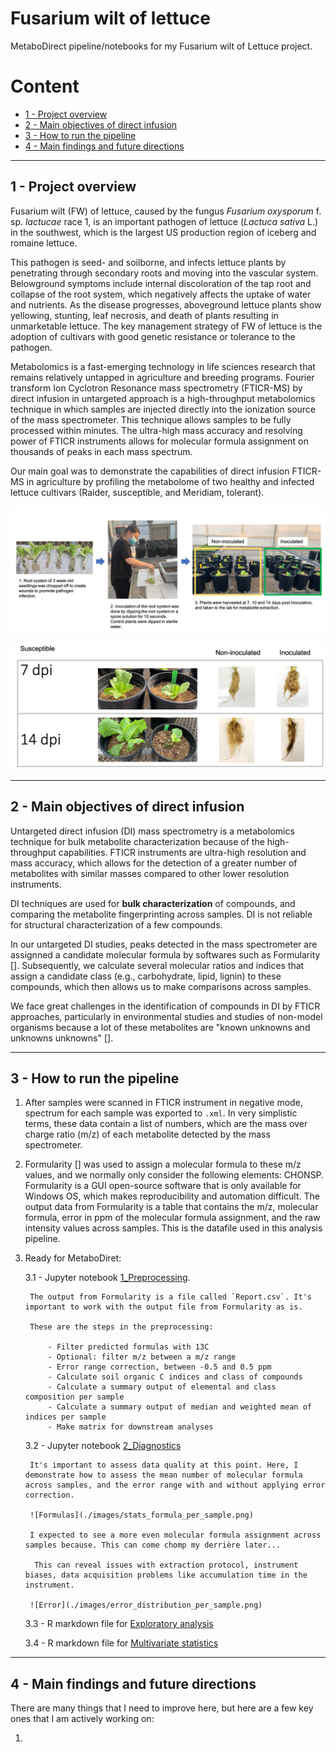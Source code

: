 # Fusarium wilt of lettuce

MetaboDirect pipeline/notebooks for my Fusarium wilt of Lettuce project.

# Content

- [1 - Project overview](#1---project-overview)
- [2 - Main objectives of direct infusion](#2---main-objectives-of-direct-infusion)
- [3 - How to run the pipeline](#3---how-to-run-the-pipeline)
- [4 - Main findings and future directions](#4---main-findings-and-future-directions)

---
## 1 - Project overview

Fusarium wilt (FW) of lettuce, caused by the fungus *Fusarium oxysporum* f. sp. *lactucae* race 1, is an important pathogen of lettuce (*Lactuca sativa* L.) in the southwest, which is the largest US production region of iceberg and romaine lettuce.

This pathogen is seed- and soilborne, and infects lettuce plants by penetrating through secondary roots and moving into the vascular system. Belowground symptoms include internal discoloration of the tap root and collapse of the root system, which negatively affects the uptake of water and nutrients. As the disease progresses, aboveground lettuce plants show yellowing, stunting, leaf necrosis, and death of plants resulting in unmarketable lettuce. The key management strategy of FW of lettuce is the adoption of cultivars with good genetic resistance or tolerance to the pathogen.


Metabolomics is a fast-emerging technology in life sciences research that remains relatively untapped in agriculture and breeding programs. Fourier transform Ion Cyclotron Resonance mass spectrometry (FTICR-MS) by direct infusion in untargeted approach is a high-throughput metabolomics technique in which samples are injected directly into the ionization source of the mass spectrometer. This technique allows samples to be fully processed within minutes. The ultra-high mass accuracy and resolving power of FTICR instruments allows for molecular formula assignment on thousands of peaks in each mass spectrum.


Our main goal was to demonstrate the capabilities of direct infusion FTICR-MS in agriculture by profiling the metabolome of two healthy and infected lettuce cultivars (Raider, susceptible, and Meridiam, tolerant).

![Experiment setup](./images/experiment_setup.png)

![Disease](./images/disease_progress.png)


---
## 2 - Main objectives of direct infusion

Untargeted direct infusion (DI) mass spectrometry is a metabolomics technique for bulk metabolite characterization because of the high-throughput capabilities. FTICR instruments are ultra-high resolution and mass accuracy, which allows for the detection of a greater number of metabolites with similar masses compared to other lower resolution instruments.

DI techniques are used for **bulk characterization** of compounds, and comparing the metabolite fingerprinting across samples. DI is not reliable for structural characterization of a few compounds.

In our untargeted DI studies, peaks detected in the mass spectrometer are assignned a candidate molecular formula by softwares such as Formularity []. Subsequently, we calculate several molecular ratios and indices that assign a candidate class (e.g., carbohydrate, lipid, lignin) to these compounds, which then allows us to make comparisons across samples.

We face great challenges in the identification of compounds in DI by FTICR approaches, particularly in environmental studies and studies of non-model organisms because a lot of these metabolites are "known unknowns and unknowns unknowns" [].

---
## 3 - How to run the pipeline

1. After samples were scanned in FTICR instrument in negative mode, spectrum for each sample was exported to `.xml`. In very simplistic terms, these data contain a list of numbers, which are the mass over charge ratio (m/z) of each metabolite detected by the mass spectrometer.

2. Formularity [] was used to assign a molecular formula to these m/z values, and we normally only consider the following elements: CHONSP. Formularity is a GUI open-source software that is only available for Windows OS, which makes reproducibility and automation difficult. The output data from Formularity is a table that contains the m/z, molecular formula, error in ppm of the molecular formula assignment, and the raw intensity values across samples. This is the datafile used in this analysis pipeline.

3. Ready for MetaboDiret:

    3.1 - Jupyter notebook [1_Preprocessing](./1_Preprocessing.ipynb).

        The output from Formularity is a file called `Report.csv`. It's important to work with the output file from Formularity as is.

        These are the steps in the preprocessing:

            - Filter predicted formulas with 13C
            - Optional: filter m/z between a m/z range
            - Error range correction, between -0.5 and 0.5 ppm
            - Calculate soil organic C indices and class of compounds
            - Calculate a summary output of elemental and class composition per sample
            - Calculate a summary output of median and weighted mean of indices per sample
            - Make matrix for downstream analyses

    3.2 - Jupyter notebook [2_Diagnostics](./2_Diagnostics.ipynb)

        It's important to assess data quality at this point. Here, I demonstrate how to assess the mean number of molecular formula across samples, and the error range with and without applying error correction.

        ![Formulas](./images/stats_formula_per_sample.png)

        I expected to see a more even molecular formula assignment across samples because. This can come chomp my derrière later...

         This can reveal issues with extraction protocol, instrument biases, data acquisition problems like accumulation time in the instrument.

        ![Error](./images/error_distribution_per_sample.png)


    3.3 - R markdown file for [Exploratory analysis](./3_Exploratory.Rmd)



    3.4 - R markdown file for [Multivariate statistics](./4_Statistics.Rmd)


---
## 4 - Main findings and future directions

There are many things that I need to improve here, but here are a few key ones that I am actively working on:

1.
